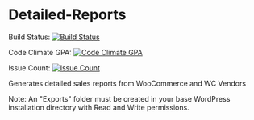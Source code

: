# Detailed-Reports
Build Status: [![Build Status](https://travis-ci.org/lkarinja/Detailed-Reports.svg?branch=master)](https://travis-ci.org/lkarinja/Detailed-Reports)

Code Climate GPA: [![Code Climate GPA](https://codeclimate.com/github/lkarinja/Detailed-Reports/badges/gpa.svg)](https://codeclimate.com/github/lkarinja/Detailed-Reports)

Issue Count: [![Issue Count](https://codeclimate.com/github/lkarinja/Detailed-Reports/badges/issue_count.svg)](https://codeclimate.com/github/lkarinja/Detailed-Reports)

Generates detailed sales reports from WooCommerce and WC Vendors

Note:
An "Exports" folder must be created in your base WordPress installation directory with Read and Write permissions.
